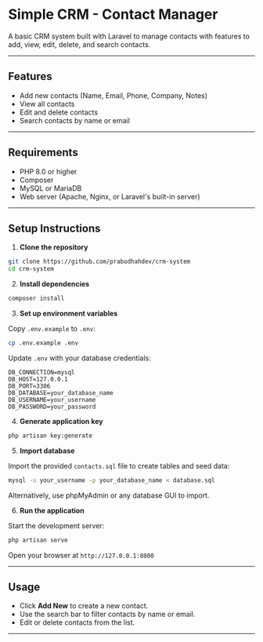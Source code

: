 
# Simple CRM - Contact Manager

A basic CRM system built with Laravel to manage contacts with features to add, view, edit, delete, and search contacts.

---

## Features

- Add new contacts (Name, Email, Phone, Company, Notes)
- View all contacts
- Edit and delete contacts
- Search contacts by name or email

---

## Requirements

- PHP 8.0 or higher
- Composer
- MySQL or MariaDB
- Web server (Apache, Nginx, or Laravel's built-in server)

---

## Setup Instructions

1. **Clone the repository**

```bash
git clone https://github.com/prabodhahdev/crm-system
cd crm-system
````

2. **Install dependencies**

```bash
composer install
```

3. **Set up environment variables**

Copy `.env.example` to `.env`:

```bash
cp .env.example .env
```

Update `.env` with your database credentials:

```env
DB_CONNECTION=mysql
DB_HOST=127.0.0.1
DB_PORT=3306
DB_DATABASE=your_database_name
DB_USERNAME=your_username
DB_PASSWORD=your_password
```

4. **Generate application key**

```bash
php artisan key:generate
```

5. **Import database**

Import the provided `contacts.sql` file to create tables and seed data:

```bash
mysql -u your_username -p your_database_name < database.sql
```

Alternatively, use phpMyAdmin or any database GUI to import.

6. **Run the application**

Start the development server:

```bash
php artisan serve
```

Open your browser at `http://127.0.0.1:8000`

---

## Usage

* Click **Add New** to create a new contact.
* Use the search bar to filter contacts by name or email.
* Edit or delete contacts from the list.

---

